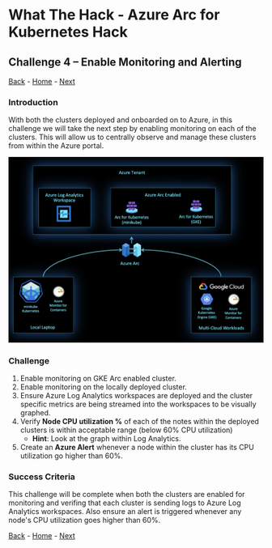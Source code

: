 # What The Hack - Azure Arc for Kubernetes Hack

## Challenge 4 – Enable Monitoring and Alerting
[Back](challenge03.md) - [Home](../readme.md) - [Next](challenge05.md)

### Introduction

With both the clusters deployed and onboarded on to Azure, in this challenge we will take the next step by enabling monitoring on each of the clusters. This will allow us to centrally observe and manage these  clusters from within the Azure portal. 

 ![](../img/image6.png)

### Challenge

1. Enable monitoring on GKE Arc enabled cluster.
2. Enable monitoring on the locally deployed cluster.
3. Ensure Azure Log Analytics workspaces are deployed and the cluster specific metrics are being streamed into the workspaces to be visually graphed.
4. Verify **Node CPU utilization %** of each of the notes within the deployed clusters is within acceptable range (below 60% CPU utilization)
   * **Hint**: Look at the graph within Log Analytics.
5. Create an **Azure Alert** whenever a node within the cluster has its CPU utilization go higher than 60%.


### Success Criteria

This challenge will be complete when both the clusters are enabled for monitoring and verifing that each cluster is sending logs to Azure Log Analytics workspaces. Also ensure an alert is triggered whenever any node's CPU utilization goes higher than 60%.

[Back](challenge03.md) - [Home](../readme.md) - [Next](challenge05.md)
